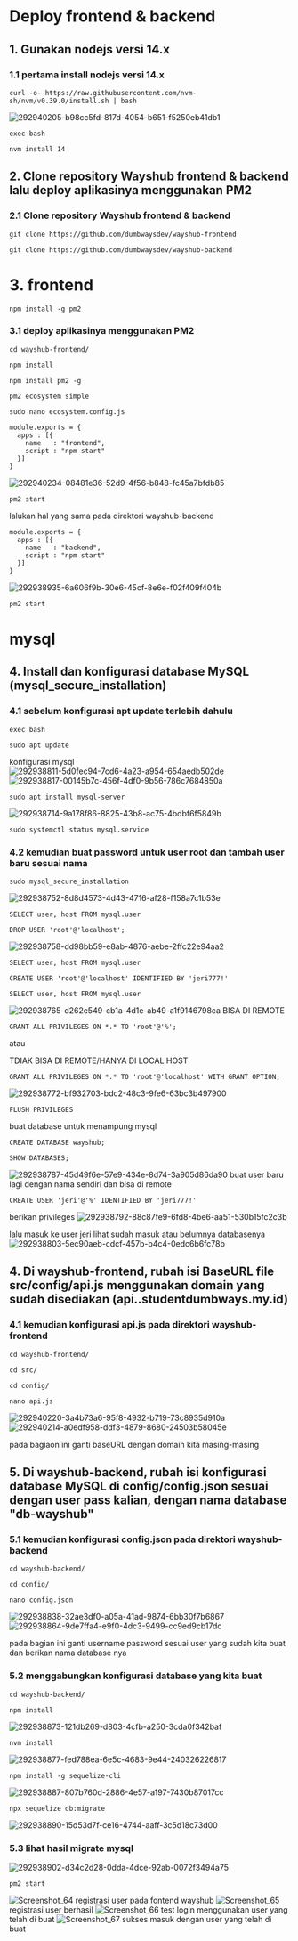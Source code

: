 # Deploy frontend & backend
## 1. Gunakan nodejs versi 14.x
### 1.1 pertama install nodejs versi 14.x
```
curl -o- https://raw.githubusercontent.com/nvm-sh/nvm/v0.39.0/install.sh | bash
```
![292940205-b98cc5fd-817d-4054-b651-f5250eb41db1](https://github.com/jerryfernando/taks-devops-dumbways/assets/23428256/106dbbe6-283e-4c04-bb5a-0d457746f573)

```
exec bash
```
```
nvm install 14
```
## 2. Clone repository Wayshub frontend & backend lalu deploy aplikasinya menggunakan PM2
### 2.1 Clone repository Wayshub frontend & backend
```
git clone https://github.com/dumbwaysdev/wayshub-frontend
```
```
git clone https://github.com/dumbwaysdev/wayshub-backend
```
# 3. frontend
```
npm install -g pm2
```
### 3.1 deploy aplikasinya menggunakan PM2

```
cd wayshub-frontend/
```
```
npm install
```
```
npm install pm2 -g

```
```
pm2 ecosystem simple
```
```
sudo nano ecosystem.config.js
```

```
module.exports = {
  apps : [{
    name   : "frontend",
    script : "npm start"
  }]
}
```
![292940234-08481e36-52d9-4f56-b848-fc45a7bfdb85](https://github.com/jerryfernando/taks-devops-dumbways/assets/23428256/fbf59418-fd67-44af-9cd3-a2e36cd36ed7)

```
pm2 start
```

lalukan hal yang sama pada direktori wayshub-backend

```
module.exports = {
  apps : [{
    name   : "backend",
    script : "npm start"
  }]
}
```
![292938935-6a606f9b-30e6-45cf-8e6e-f02f409f404b](https://github.com/jerryfernando/taks-devops-dumbways/assets/23428256/ac1401f7-9f0b-43cc-acff-a1d276c490ee)


```
pm2 start
```


# mysql
## 4. Install dan konfigurasi database MySQL (mysql_secure_installation)
### 4.1 sebelum konfigurasi apt update terlebih dahulu
```
exec bash
```
```
sudo apt update
```
konfigurasi mysql
![292938811-5d0fec94-7cd6-4a23-a954-654aedb502de](https://github.com/jerryfernando/taks-devops-dumbways/assets/23428256/2b2a22b2-a25a-4f63-acb5-88d12f818c8b)
![292938817-00145b7c-456f-4df0-9b56-786c7684850a](https://github.com/jerryfernando/taks-devops-dumbways/assets/23428256/42a89cdc-9147-403c-8644-e4fcb5426858)


```
sudo apt install mysql-server
```
![292938714-9a178f86-8825-43b8-ac75-4bdbf6f5849b](https://github.com/jerryfernando/taks-devops-dumbways/assets/23428256/c4428436-9c19-4cca-b4e4-be06ddb7244e)

```
sudo systemctl status mysql.service
```
### 4.2 kemudian buat password untuk user root dan tambah user baru sesuai nama

```
sudo mysql_secure_installation
```
![292938752-8d8d4573-4d43-4716-af28-f158a7c1b53e](https://github.com/jerryfernando/taks-devops-dumbways/assets/23428256/462374b8-5f6b-4549-a6d1-397ce38c5a9c)

```
SELECT user, host FROM mysql.user
```
```
DROP USER 'root'@'localhost';
```
![292938758-dd98bb59-e8ab-4876-aebe-2ffc22e94aa2](https://github.com/jerryfernando/taks-devops-dumbways/assets/23428256/3b6123a2-86d9-4230-948d-4360a41e35b5)
```
SELECT user, host FROM mysql.user
```
```
CREATE USER 'root'@'localhost' IDENTIFIED BY 'jeri777!'
```
```
SELECT user, host FROM mysql.user
```
![292938765-d262e549-cb1a-4d1e-ab49-a1f9146798ca](https://github.com/jerryfernando/taks-devops-dumbways/assets/23428256/621acfba-114a-4cda-a4bf-6acf77f73e97)
BISA DI REMOTE
```
GRANT ALL PRIVILEGES ON *.* TO 'root'@'%';
```
atau

TDIAK BISA DI REMOTE/HANYA DI LOCAL HOST
```
GRANT ALL PRIVILEGES ON *.* TO 'root'@'localhost' WITH GRANT OPTION;
```
![292938772-bf932703-bdc2-48c3-9fe6-63bc3b497900](https://github.com/jerryfernando/taks-devops-dumbways/assets/23428256/acce04a0-33cc-4e01-805e-a1641e0dd179)
```
FLUSH PRIVILEGES
```
buat database untuk menampung mysql
```
CREATE DATABASE wayshub;
```
```
SHOW DATABASES;
```
![292938787-45d49f6e-57e9-434e-8d74-3a905d86da90](https://github.com/jerryfernando/taks-devops-dumbways/assets/23428256/cb88ca7c-ae9b-4615-bc0d-f150a9c59612)
buat user baru lagi dengan nama sendiri dan bisa di remote
```
CREATE USER 'jeri'@'%' IDENTIFIED BY 'jeri777!'
```
berikan privileges
![292938792-88c87fe9-6fd8-4be6-aa51-530b15fc2c3b](https://github.com/jerryfernando/taks-devops-dumbways/assets/23428256/e5797f9a-1ed4-42f7-9e85-e978d7b7802e)


lalu masuk ke user jeri lihat sudah masuk atau belumnya databasenya
![292938803-5ec90aeb-cdcf-457b-b4c4-0edc6b6fc78b](https://github.com/jerryfernando/taks-devops-dumbways/assets/23428256/4321aee0-bc7f-49e0-bf1d-17a4b29d1571)

## 4. Di wayshub-frontend, rubah isi BaseURL file src/config/api.js menggunakan domain yang sudah disediakan (api.<nama>.studentdumbways.my.id)
### 4.1 kemudian konfigurasi api.js pada direktori wayshub-frontend

```
cd wayshub-frontend/
```
```
cd src/
```
```
cd config/
```
```
nano api.js
```
![292940220-3a4b73a6-95f8-4932-b719-73c8935d910a](https://github.com/jerryfernando/taks-devops-dumbways/assets/23428256/95415070-ff98-459a-9ebf-c95935f4440b)
![292940214-a0edf958-ddf3-4879-8680-24503b58045e](https://github.com/jerryfernando/taks-devops-dumbways/assets/23428256/7cc1d7b4-271e-4ee4-9e55-236195421510)

pada bagiaon ini ganti baseURL dengan domain kita masing-masing
## 5. Di wayshub-backend, rubah isi konfigurasi database MySQL di config/config.json sesuai dengan user pass kalian, dengan nama database "db-wayshub"
### 5.1 kemudian konfigurasi config.json pada direktori wayshub-backend

```
cd wayshub-backend/
```
```
cd config/
```
```
nano config.json
```
![292938838-32ae3df0-a05a-41ad-9874-6bb30f7b6867](https://github.com/jerryfernando/taks-devops-dumbways/assets/23428256/04c414b0-21b3-490e-a314-60981d7db2f2)
![292938864-9de7ffa4-e9f0-4dc3-9499-cc9ed9cb17dc](https://github.com/jerryfernando/taks-devops-dumbways/assets/23428256/228667ed-de8d-45e1-b9a8-26fd24046077)

pada bagian ini ganti username password sesuai user yang sudah kita buat dan berikan nama database nya
### 5.2 menggabungkan konfigurasi database yang kita buat
```
cd wayshub-backend/
```
```
npm install
```
![292938873-121db269-d803-4cfb-a250-3cda0f342baf](https://github.com/jerryfernando/taks-devops-dumbways/assets/23428256/f6e6c61e-9692-4cbe-811b-353d34a8a187)
```
nvm install
```
![292938877-fed788ea-6e5c-4683-9e44-240326226817](https://github.com/jerryfernando/taks-devops-dumbways/assets/23428256/49347e26-dddc-45fa-8a4b-46b1696ff4b5)

```
npm install -g sequelize-cli
```
![292938887-807b760d-2886-4e57-a197-7430b87017cc](https://github.com/jerryfernando/taks-devops-dumbways/assets/23428256/9ccf30d0-0581-420d-8a4b-6b6b9c5e3647)

```
npx sequelize db:migrate
```
![292938890-15d53d7f-ce16-4744-aaff-3c5d18c73d00](https://github.com/jerryfernando/taks-devops-dumbways/assets/23428256/f0732288-f033-4796-b1e2-22c951ff44e0)


### 5.3 lihat hasil migrate mysql
![292938902-d34c2d28-0dda-4dce-92ab-0072f3494a75](https://github.com/jerryfernando/taks-devops-dumbways/assets/23428256/cca9a2b4-3dcf-47e5-a12b-dbe6c177badb)


```
pm2 start
```
![Screenshot_64](https://github.com/wilsonakbar/devops18-dumbways-WilsonAkbar/assets/132327628/ccaf3680-34eb-4038-9ad4-830ebfe6aec5)
registrasi user pada fontend wayshub
![Screenshot_65](https://github.com/wilsonakbar/devops18-dumbways-WilsonAkbar/assets/132327628/03cc8131-b31d-4c89-b128-9d4850280522)
registrasi user berhasil
![Screenshot_66](https://github.com/wilsonakbar/devops18-dumbways-WilsonAkbar/assets/132327628/b910cbbe-8ba4-43af-88a7-b93340508c36)
test login menggunakan user yang telah di buat
![Screenshot_67](https://github.com/wilsonakbar/devops18-dumbways-WilsonAkbar/assets/132327628/9a5d3a58-0209-4e38-aa67-3cdcf3fa9515)
sukses masuk dengan user yang telah di buat
